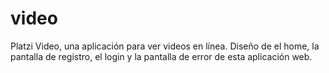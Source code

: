 # video
Platzi Video, una aplicación para ver videos en línea. Diseño de el home, la pantalla de registro, el login y la pantalla de error de esta aplicación web.
